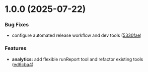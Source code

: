 # 1.0.0 (2025-07-22)


### Bug Fixes

* configure automated release workflow and dev tools ([5330fae](https://github.com/ruchernchong/mcp-server-google-analytics/commit/5330fae937d8d7b76ae4a2bfdc8749be46b53515))


### Features

* **analytics:** add flexible runReport tool and refactor existing tools ([ed6cba4](https://github.com/ruchernchong/mcp-server-google-analytics/commit/ed6cba4330995229235d348d423c135cd2dd7b2b))
